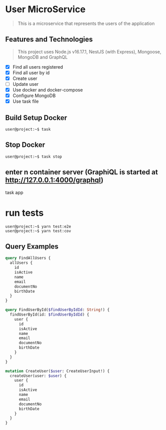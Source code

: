 # User MicroService
> This is a microservice that represents the users of the application

## Features and Technologies
> This project uses Node.js v16.17.1, NestJS (with Express), Mongoose, MongoDB and GraphQL

- [x] Find all users registered
- [x] Find all user by id
- [x] Create user
- [ ] Update user
- [x] Use docker and docker-compose
- [x] Configure MongoDB
- [x] Use task file

## Build Setup Docker
```console
user@project:~$ task
```

## Stop Docker
```console
user@project:~$ task stop
```


## enter n container server (GraphiQL is started at http://127.0.0.1:4000/graphql)
task app

# run tests
```console
user@project:~$ yarn test:e2e
user@project:~$ yarn test:cov
```

## Query Examples

```graphql
query FindAllUsers {
  allUsers {
    id
    isActive
    name
    email
    documentNo
    birthDate
  }
}
```

```graphql
query FindUserById($findUserByIdId: String!) {
  findUserById(id: $findUserByIdId) {
    user {
      id
      isActive
      name
      email
      documentNo
      birthDate
    }
  }
}
```

```graphql
mutation CreateUser($user: CreateUserInput!) {
  createUser(user: $user) {
    user {
      id
      isActive
      name
      email
      documentNo
      birthDate
    }
  }
}
```

